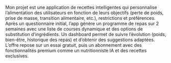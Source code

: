 Mon projet est une application de recettes intelligentes qui personnalise l’alimentation des utilisateurs en fonction de leurs objectifs (perte de poids, prise de masse, transition alimentaire, etc.), restrictions et préférences. Après un questionnaire initial, l’app génère un programme de repas sur 2 semaines avec une liste de courses dynamique et des options de substitution d’ingrédients. Un dashboard permet de suivre l’évolution (poids, bien-être, historique des repas) et d’obtenir des suggestions adaptées.  L’offre repose sur un essai gratuit, puis un abonnement avec des fonctionnalités premium comme un nutritionniste IA et des recettes exclusives.
